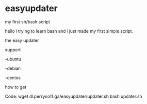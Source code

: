# easyupdater
my first sh/bash script

hello i trying to learn bash and i just made my first simple script.

the easy updater

support

 -ubuntu
 
 -debian
 
 -centos

how to get

Code:
wget dl.perryoo11.ga/easyupdater/updater.sh
bash updater.sh
